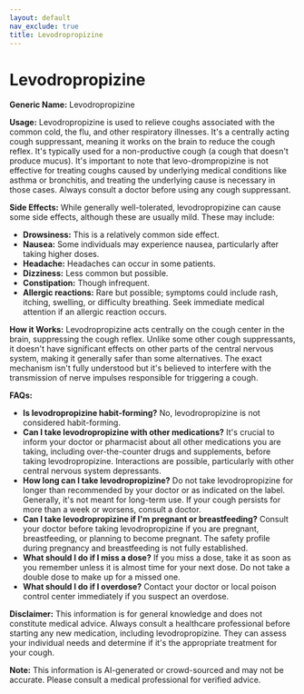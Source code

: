 ```yaml
---
layout: default
nav_exclude: true
title: Levodropropizine
---
```


# Levodropropizine

**Generic Name:** Levodropropizine

**Usage:** Levodropropizine is used to relieve coughs associated with the common cold, the flu, and other respiratory illnesses.  It's a centrally acting cough suppressant, meaning it works on the brain to reduce the cough reflex.  It's typically used for a non-productive cough (a cough that doesn't produce mucus). It's important to note that levo-drompropizine is not effective for treating coughs caused by underlying medical conditions like asthma or bronchitis, and treating the underlying cause is necessary in those cases. Always consult a doctor before using any cough suppressant.

**Side Effects:**  While generally well-tolerated, levodropropizine can cause some side effects, although these are usually mild.  These may include:

* **Drowsiness:** This is a relatively common side effect.
* **Nausea:** Some individuals may experience nausea, particularly after taking higher doses.
* **Headache:**  Headaches can occur in some patients.
* **Dizziness:**  Less common but possible.
* **Constipation:**  Though infrequent.
* **Allergic reactions:**  Rare but possible; symptoms could include rash, itching, swelling, or difficulty breathing.  Seek immediate medical attention if an allergic reaction occurs.


**How it Works:** Levodropropizine acts centrally on the cough center in the brain, suppressing the cough reflex.  Unlike some other cough suppressants, it doesn't have significant effects on other parts of the central nervous system, making it generally safer than some alternatives. The exact mechanism isn't fully understood but it's believed to interfere with the transmission of nerve impulses responsible for triggering a cough.


**FAQs:**

* **Is levodropropizine habit-forming?**  No, levodropropizine is not considered habit-forming.
* **Can I take levodropropizine with other medications?**  It's crucial to inform your doctor or pharmacist about all other medications you are taking, including over-the-counter drugs and supplements, before taking levodropropizine.  Interactions are possible, particularly with other central nervous system depressants.
* **How long can I take levodropropizine?**  Do not take levodropropizine for longer than recommended by your doctor or as indicated on the label.  Generally, it's not meant for long-term use.  If your cough persists for more than a week or worsens, consult a doctor.
* **Can I take levodropropizine if I'm pregnant or breastfeeding?** Consult your doctor before taking levodropropizine if you are pregnant, breastfeeding, or planning to become pregnant. The safety profile during pregnancy and breastfeeding is not fully established.
* **What should I do if I miss a dose?**  If you miss a dose, take it as soon as you remember unless it is almost time for your next dose. Do not take a double dose to make up for a missed one.
* **What should I do if I overdose?**  Contact your doctor or local poison control center immediately if you suspect an overdose.


**Disclaimer:** This information is for general knowledge and does not constitute medical advice.  Always consult a healthcare professional before starting any new medication, including levodropropizine.  They can assess your individual needs and determine if it's the appropriate treatment for your cough.


**Note:** This information is AI-generated or crowd-sourced and may not be accurate. Please consult a medical professional for verified advice.